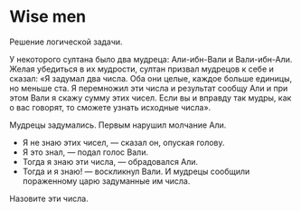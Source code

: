# Wise men
Решение логической задачи.


У некоторого султана было два мудреца: Али-ибн-Вали и Вали-ибн-Али. Желая убедиться в их мудрости, султан призвал мудрецов к себе и сказал: «Я задумал два числа. Оба они целые, каждое больше единицы, но меньше ста. Я перемножил эти числа и результат сообщу Али и при этом Вали я скажу сумму этих чисел. Если вы и вправду так мудры, как о вас говорят, то сможете узнать исходные числа».

Мудрецы задумались. Первым нарушил молчание Али.
 - Я не знаю этих чисел, — сказал он, опуская голову.
 - Я это знал, — подал голос Вали.
 - Тогда я знаю эти числа, — обрадовался Али.
 - Тогда и я знаю! — воскликнул Вали.
И мудрецы сообщили пораженному царю задуманные им числа.

Назовите эти числа.